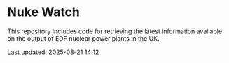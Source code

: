 # Nuke Watch

This repository includes code for retrieving the latest information available on the output of EDF nuclear power plants in the UK.

Last updated: 2025-08-21 14:12